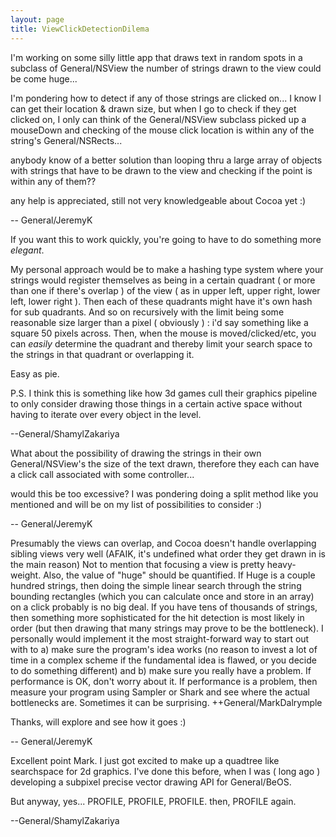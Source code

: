 ```yaml
---
layout: page
title: ViewClickDetectionDilema
---
```


I'm working on some silly little app that draws text in random spots in a subclass of General/NSView
the number of strings drawn to the view could be come huge...

I'm pondering how to detect if any of those strings are clicked on... I know I can get their location & drawn size, but when I go to check if they get clicked on, I only can think of the General/NSView subclass picked up a mouseDown and checking of the mouse click location is within any of the string's General/NSRects...

anybody know of a better solution than looping thru a large array of objects with strings that have to be drawn to the view and checking if the point is within any of them??

any help is appreciated, still not very knowledgeable about Cocoa yet :)

 -- General/JeremyK

If you want this to work quickly, you're going to have to do something more *elegant*. 

My personal approach would be to make a hashing type system where your strings would register themselves as being in a certain quadrant ( or more than one if there's overlap ) of the view ( as in upper left, upper right, lower left, lower right ). Then each of these quadrants might have it's own hash for sub quadrants. And so on recursively with the limit being some reasonable size larger than a pixel ( obviously ) : i'd say something like a square 50 pixels across. Then, when the mouse is moved/clicked/etc, you can *easily* determine the quadrant and thereby limit your search space to the strings in that quadrant or overlapping it. 

Easy as pie.

P.S. I think this is something like how 3d games cull their graphics pipeline to only consider drawing those things in a certain active space without having to iterate over every object in the level.

--General/ShamylZakariya


What about the possibility of drawing the strings in their own General/NSView's the size of the text drawn, therefore they each can have a click call associated with some controller...

would this be too excessive?  I was pondering doing a split method like you mentioned and will be on my list of possibilities to consider :)

 -- General/JeremyK

Presumably the views can overlap, and Cocoa doesn't handle overlapping sibling views very well (AFAIK, it's undefined what order they get drawn in is the main reason)  Not to mention that focusing a view is pretty heavy-weight.   Also, the value of "huge" should be quantified.  If Huge is a couple hundred strings, then doing the simple linear search through the string bounding rectangles (which you can calculate once and store in an array) on a click probably is no big deal.  If you have tens of thousands of strings, then something more sophisticated for the hit detection is most likely in order (but then drawing that many strings may prove to be the bottleneck).  I personally would implement it the most straight-forward way to start out with to a) make sure the program's idea works (no reason to invest a lot of time in a complex scheme if the fundamental idea is flawed, or you decide to do something different) and b) make sure you really have a problem.  If performance is OK, don't worry about it.  If performance is a problem, then measure your program using Sampler or Shark and see where the actual bottlenecks are.  Sometimes it can be surprising.  ++General/MarkDalrymple


Thanks, will explore and see how it goes :)

-- General/JeremyK

Excellent point Mark. I just got excited to make up a quadtree like searchspace for 2d graphics. I've done this before, when I was ( long ago ) developing a subpixel precise vector drawing API for General/BeOS. 

But anyway, yes... PROFILE, PROFILE, PROFILE. then, PROFILE again.

--General/ShamylZakariya
